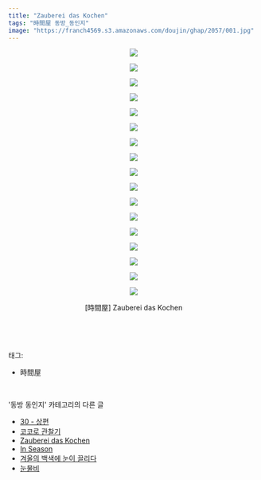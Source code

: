 ```yaml
---
title: "Zauberei das Kochen"
tags: "時間屋 동방_동인지"
image: "https://franch4569.s3.amazonaws.com/doujin/ghap/2057/001.jpg"
---
```

<div class="article">
<p style="text-align: center; clear: none; float: none;"><img src="{{ site.imgserver2 }}/ghap/2057/001.jpg"/></p>
<p style="text-align: center; clear: none; float: none;"><img src="{{ site.imgserver2 }}/ghap/2057/002.jpg"/></p>
<p style="text-align: center; clear: none; float: none;"><img src="{{ site.imgserver2 }}/ghap/2057/003.jpg"/></p>
<p style="text-align: center; clear: none; float: none;"><img src="{{ site.imgserver2 }}/ghap/2057/004.jpg"/></p>
<p style="text-align: center; clear: none; float: none;"><img src="{{ site.imgserver2 }}/ghap/2057/005.jpg"/></p>
<p style="text-align: center; clear: none; float: none;"><img src="{{ site.imgserver2 }}/ghap/2057/006.jpg"/></p>
<p style="text-align: center; clear: none; float: none;"><img src="{{ site.imgserver2 }}/ghap/2057/007.jpg"/></p>
<p style="text-align: center; clear: none; float: none;"><img src="{{ site.imgserver2 }}/ghap/2057/008.jpg"/></p>
<p style="text-align: center; clear: none; float: none;"><img src="{{ site.imgserver2 }}/ghap/2057/009.jpg"/></p>
<p style="text-align: center; clear: none; float: none;"><img src="{{ site.imgserver2 }}/ghap/2057/010.jpg"/></p>
<p style="text-align: center; clear: none; float: none;"><img src="{{ site.imgserver2 }}/ghap/2057/011.jpg"/></p>
<p style="text-align: center; clear: none; float: none;"><img src="{{ site.imgserver2 }}/ghap/2057/012.jpg"/></p>
<p style="text-align: center; clear: none; float: none;"><img src="{{ site.imgserver2 }}/ghap/2057/013.jpg"/></p>
<p style="text-align: center; clear: none; float: none;"><img src="{{ site.imgserver2 }}/ghap/2057/014.jpg"/></p>
<p style="text-align: center; clear: none; float: none;"><img src="{{ site.imgserver2 }}/ghap/2057/015.jpg"/></p>
<p style="text-align: center; clear: none; float: none;"><img src="{{ site.imgserver2 }}/ghap/2057/016.jpg"/></p>
<p style="text-align: center; clear: none; float: none;"><img src="{{ site.imgserver2 }}/ghap/2057/017.jpg"/></p>
<p style="text-align: center; clear: none; float: none;">[時間屋] Zauberei das Kochen</p>
<p><br/></p>
</div><br/>
<div class="tagTrail">
<p>태그: </p>
<ul>
<li>時間屋</li>
</ul>
</div><br/>
<div class="another">
<p>'동방 동인지' 카테고리의 다른 글</p>
<ul>
<li><a href="/ghap_2059">30 - 상편</a></li>
<li><a href="/ghap_2058">코코로 관찰기</a></li>
<li><a href="/ghap_2057">Zauberei das Kochen</a></li>
<li><a href="/ghap_2056">In Season</a></li>
<li><a href="/ghap_2055">겨울의 백색에 눈이 끌리다</a></li>
<li><a href="/ghap_2052">눈물비</a></li>
</ul>
</div><br/>
<div class="cb_module cb_fluid">
<div class="cb_wrt cb_profile">
</div><!-- commentList close -->
</div><br/>
